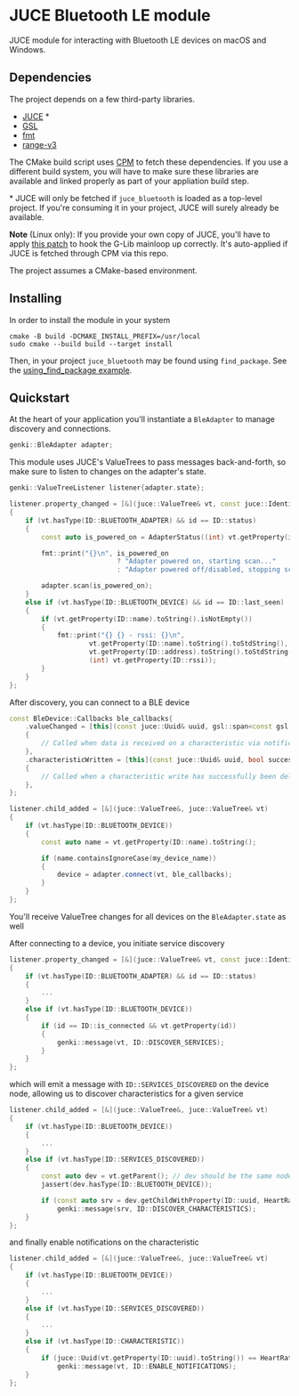 # JUCE Bluetooth LE module

JUCE module for interacting with Bluetooth LE devices on macOS and Windows.

## Dependencies

The project depends on a few third-party libraries.

* [JUCE](https://github.com/juce-framework/JUCE) *
* [GSL](https://github.com/microsoft/GSL)
* [fmt](https://github.com/fmtlib/fmt)
* [range-v3](https://github.com/ericniebler/range-v3)

The CMake build script uses [CPM](https://github.com/cpm-cmake/CPM.cmake) to fetch these dependencies. 
If you use a different build system, you will have to make sure these libraries are available and linked properly as part of your appliation build step.

\* JUCE will only be fetched if `juce_bluetooth` is loaded as a top-level project. If you're consuming it in your project, JUCE will surely already be available.

**Note** (Linux only): If you provide your own copy of JUCE, you'll have to apply [this patch](./cmake/juce_Messaging_linux.cpp.patch) to hook the G-Lib mainloop up correctly. It's auto-applied if JUCE is fetched through CPM via this repo.

The project assumes a CMake-based environment.

## Installing

In order to install the module in your system
```shell
cmake -B build -DCMAKE_INSTALL_PREFIX=/usr/local
sudo cmake --build build --target install
```

Then, in your project `juce_bluetooth` may be found using `find_package`. See the [using_find_package example](./examples/using_find_package).

## Quickstart

At the heart of your application you'll instantiate a `BleAdapter` to manage discovery and connections.

```c++
genki::BleAdapter adapter;
```

This module uses JUCE's ValueTrees to pass messages back-and-forth, so make sure to listen to changes on the adapter's state.

```c++
genki::ValueTreeListener listener{adapter.state};

listener.property_changed = [&](juce::ValueTree& vt, const juce::Identifier& id)
{
    if (vt.hasType(ID::BLUETOOTH_ADAPTER) && id == ID::status)
    {
        const auto is_powered_on = AdapterStatus((int) vt.getProperty(id)) == AdapterStatus::PoweredOn;

        fmt::print("{}\n", is_powered_on
                           ? "Adapter powered on, starting scan..."
                           : "Adapter powered off/disabled, stopping scan...");

        adapter.scan(is_powered_on);
    }
    else if (vt.hasType(ID::BLUETOOTH_DEVICE) && id == ID::last_seen)
    {
        if (vt.getProperty(ID::name).toString().isNotEmpty())
        {
            fmt::print("{} {} - rssi: {}\n",
                    vt.getProperty(ID::name).toString().toStdString(),
                    vt.getProperty(ID::address).toString().toStdString(),
                    (int) vt.getProperty(ID::rssi));
        }
    }
};
```

After discovery, you can connect to a BLE device

```c++
const BleDevice::Callbacks ble_callbacks{
    .valueChanged = [this](const juce::Uuid& uuid, gsl::span<const gsl::byte> data)
    {
        // Called when data is received on a characteristic via notifications or indications
    },
    .characteristicWritten = [this](const juce::Uuid& uuid, bool success)
    {
        // Called when a characteristic write has successfully been delivered to the peripheral
    },
};

listener.child_added = [&](juce::ValueTree&, juce::ValueTree& vt)
{
    if (vt.hasType(ID::BLUETOOTH_DEVICE))
    {
        const auto name = vt.getProperty(ID::name).toString();

        if (name.containsIgnoreCase(my_device_name))
        {
            device = adapter.connect(vt, ble_callbacks);
        }
    }
};
```

You'll receive ValueTree changes for all devices on the `BleAdapter.state` as well

After connecting to a device, you initiate service discovery

```c++
listener.property_changed = [&](juce::ValueTree& vt, const juce::Identifier& id)
{
    if (vt.hasType(ID::BLUETOOTH_ADAPTER) && id == ID::status)
    {
        ...
    }
    else if (vt.hasType(ID::BLUETOOTH_DEVICE))
    {
        if (id == ID::is_connected && vt.getProperty(id))
        {
            genki::message(vt, ID::DISCOVER_SERVICES);
        }
    }
};
```

which will emit a message with `ID::SERVICES_DISCOVERED` on the device node, allowing us to discover characteristics for a given service

```c++
listener.child_added = [&](juce::ValueTree&, juce::ValueTree& vt)
{
    if (vt.hasType(ID::BLUETOOTH_DEVICE))
    {
        ...
    }
    else if (vt.hasType(ID::SERVICES_DISCOVERED))
    {
        const auto dev = vt.getParent(); // dev should be the same node as device->state
        jassert(dev.hasType(ID::BLUETOOTH_DEVICE));

        if (const auto srv = dev.getChildWithProperty(ID::uuid, HeartRateServiceUuid.toDashedString()); srv.isValid())
            genki::message(srv, ID::DISCOVER_CHARACTERISTICS);
    }
};
```

and finally enable notifications on the characteristic

```c++
listener.child_added = [&](juce::ValueTree&, juce::ValueTree& vt)
{
    if (vt.hasType(ID::BLUETOOTH_DEVICE))
    {
        ...
    }
    else if (vt.hasType(ID::SERVICES_DISCOVERED))
    {
        ...
    }
    else if (vt.hasType(ID::CHARACTERISTIC))
    {
        if (juce::Uuid(vt.getProperty(ID::uuid).toString()) == HeartRateCharacteristicUuid)
            genki::message(vt, ID::ENABLE_NOTIFICATIONS);
    }
};
```
